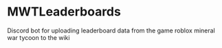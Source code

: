 # MWTLeaderboards
Discord bot for uploading leaderboard data from the game roblox mineral war tycoon to the wiki
